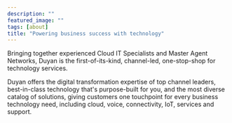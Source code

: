 ```yaml
---
description: ""
featured_image: ""
tags: [about]
title: "Powering business success with technology"
---
```


Bringing together experienced Cloud IT Specialists and Master Agent Networks, Duyan is the first-of-its-kind, channel-led, one-stop-shop for technology services.

Duyan offers the digital transformation expertise of top channel leaders, best-in-class technology that's purpose-built for you, and the most diverse catalog of solutions, giving customers one touchpoint for every business technology need, including cloud, voice, connectivity, IoT, services and support.


